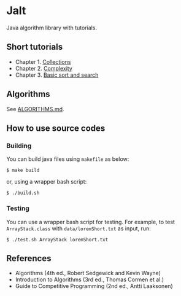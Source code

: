 # Jalt

Java algorithm library with tutorials.

## Short tutorials

- Chapter 1. [Collections](docs/01-collections.md)
- Chapter 2. [Complexity](docs/02-complexity.md)
- Chapter 3. [Basic sort and search](docs/03-basic-sort-and-search.md)

## Algorithms

See [ALGORITHMS.md](ALGORITHMS.md).

## How to use source codes

### Building

You can build java files using `makefile` as below:

```
$ make build
```

or, using a wrapper bash script:

```
$ ./build.sh
```

### Testing

You can use a wrapper bash script for testing.
For example, to test `ArrayStack.class` with `data/loremShort.txt` as input, run:

```
$ ./test.sh ArrayStack loremShort.txt
```

## References

- Algorithms (4th ed., Robert Sedgewick and Kevin Wayne)
- Introduction to Algorithms (3rd ed., Thomas Cormen et al.)
- Guide to Competitive Programming (2nd ed., Antti Laaksonen)

